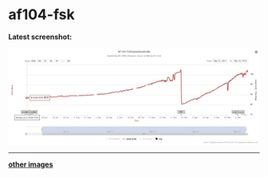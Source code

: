 # af104-fsk

__Latest screenshot:__

![Highstock chart 2018-03-17](/Highcharts/af104-fsk/images/af104-fsk.2018-03-17.gif)

---

[__other images__](/Highcharts/af104-fsk/images/readme.md)
